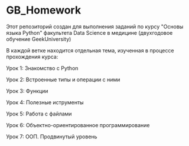 # GB_Homework
Этот репозиторий создан для выполнения заданий по курсу "Основы языка Python" факультета Data Science в медицине (двухгодовое обучение GeekUniversity) 

В каждой ветке находится отдельная тема, изученная в процессе прохождения курса:

Урок 1: Знакомство с Python

Урок 2: Встроенные типы и операции с ними

Урок 3: Функции

Урок 4: Полезные иструменты

Урок 5: Работа с файлами

Урок 6: Объектно-ориентированное программирование

Урок 7: ООП. Продвинутый уровень
